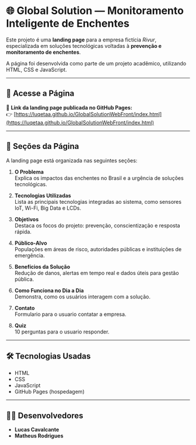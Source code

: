 # 🌐 Global Solution — Monitoramento Inteligente de Enchentes

Este projeto é uma **landing page** para a empresa fictícia *Rivur*, especializada em soluções tecnológicas voltadas à **prevenção e monitoramento de enchentes**.

A página foi desenvolvida como parte de um projeto acadêmico, utilizando HTML, CSS e JavaScript.

---

## 🚀 Acesse a Página

🔗 **Link da landing page publicada no GitHub Pages:**  
👉 [https://luqetaa.github.io/GlobalSolutionWebFront/index.html](https://luqetaa.github.io/GlobalSolutionWebFront/index.html)

---

## 🧩 Seções da Página

A landing page está organizada nas seguintes seções:

1. **O Problema**  
   Explica os impactos das enchentes no Brasil e a urgência de soluções tecnológicas.

2. **Tecnologias Utilizadas**  
   Lista as principais tecnologias integradas ao sistema, como sensores IoT, Wi-Fi, Big Data e LCDs.

3. **Objetivos**  
   Destaca os focos do projeto: prevenção, conscientização e resposta rápida.

4. **Público-Alvo**  
   Populações em áreas de risco, autoridades públicas e instituições de emergência.

5. **Benefícios da Solução**  
   Redução de danos, alertas em tempo real e dados úteis para gestão pública.

6. **Como Funciona no Dia a Dia**  
   Demonstra, como os usuários interagem com a solução.
   
7. **Contato**  
   Formulario para o usuario contatar a empresa.

8. **Quiz**  
   10 perguntas para o usuario responder.
---

## 🛠️ Tecnologias Usadas

- HTML  
- CSS
- JavaScript  
- GitHub Pages (hospedagem)
---

## 👨‍💻 Desenvolvedores

- **Lucas Cavalcante**  
- **Matheus Rodrigues**
